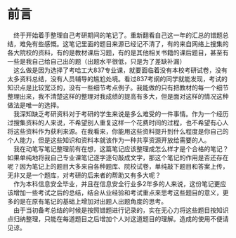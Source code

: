 # 前言

　终于开始着手整理自己考研期间的笔记了。重新翻看自己这一年的汇总的错题总结，难免有些感慨。这笔记里面的题目来源已经记不清了，有的来自网络上搜集的各大院校的资料，有的是教材课后习题，有的是其他相关书籍的课后题目，甚至有一些是我自己给自己出的题（出题水平很低，只是为了差缺补漏）   
　这么做是因为选择了考哈工大837专业课，就要面临着没有本校考研试卷，没有太多资料总结，没有人员辅导的尴尬处境。看过837考纲的同学就能发现，考试的知识点是比较宽泛的，没有一些细节考点例子。我能做的只有把教材的每一个细节整理出来，我不清楚这样的整理对我成绩的提高有多大，但是面对这样的情况这种做法是唯一的选择。    
　我深知缺乏考研资料对于考研的学生来说是多么难受的一件事情。作为一个经历过搜集资料的人来说，不希望别人重复这样一个花费时间的过程，也不希望有心人将这些资料作为获利来源。在我看来，你能用这些资料提升到什么程度是你自己的个人能力，但是这些知识和资料本就该作为一种共享资源开放给需要的人。     
　我在动笔写笔记整理前有在想，这篇笔记应该整理成怎么样才是个合格的笔记？如果单纯地将我自己专业课笔记逐字逐句敲成文字，那这个笔记的作用是否还存在呢？因为笔记上的题目大多来自各种题库、院校试卷，单纯敲下题目和答案上传，无非又是一个题库，对考研的后来者的帮助又有多大呢？     
　作为本科信息安全毕业，并且在信息安全行业多2年多的人来说，这份笔记更应该增加一些考试之后的总结，结合从业经验和考试重点来思考这些题目的意义，更多的是在原有笔记的基础上增加对出题人出题角度的思考。      
　由于当初备考总结的时候是按照错题进行记录的，实在无心力将这些题目按知识点归纳整理，只能在每道题目之后增加个人对这道题目的理解。造成的使用不便请见谅。     